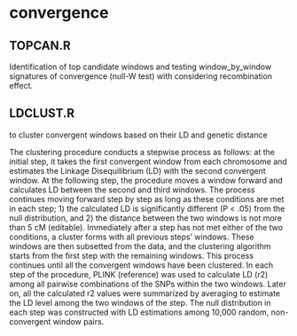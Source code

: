 # convergence

## TOPCAN.R

Identification of top candidate windows and testing window_by_window signatures of convergence (null-W test) with considering recombination effect.

## LDCLUST.R

to cluster convergent windows based on their LD and genetic distance

The clustering procedure conducts a stepwise process as follows: at the initial step, it takes the first convergent window from each chromosome and estimates the Linkage Disequilibrium (LD) with the second convergent window. At the following step, the procedure moves a window forward and calculates LD between the second and third windows. The process continues moving forward step by step as long as these conditions are met in each step; 1) the calculated LD is significantly different (P < .05) from the null distribution, and 2) the distance between the two windows is not more than 5 cM (editable). Immediately after a step has not met either of the two conditions, a cluster forms with all previous steps’ windows. These windows are then subsetted from the data, and the clustering algorithm starts from the first step with the remaining windows. This process continues until all the convergent windows have been clustered.
In each step of the procedure, PLINK (reference) was used to calculate LD (r2) among all pairwise combinations of the SNPs within the two windows. Later on, all the calculated r2 values were summarized by averaging to estimate the LD level among the two windows of the step. 
The null distribution in each step was constructed with LD estimations among 10,000 random, non-convergent window pairs.
